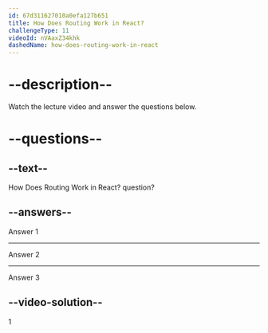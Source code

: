 ```yaml
---
id: 67d311627010a0efa127b651
title: How Does Routing Work in React?
challengeType: 11
videoId: nVAaxZ34khk
dashedName: how-does-routing-work-in-react
---
```


# --description--

Watch the lecture video and answer the questions below.

# --questions--

## --text--

How Does Routing Work in React? question?

## --answers--

Answer 1

---

Answer 2

---

Answer 3

## --video-solution--

1
